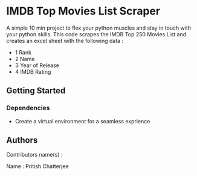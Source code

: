 # IMDB Top Movies List Scraper

A simple 10 min project to flex your python muscles and stay in touch with your python skills. This code scrapes the IMDB Top 250 Movies List and creates an excel sheet with the following data :

- 1 Rank
- 2 Name
- 3 Year of Release
- 4 IMDB Rating

## Getting Started

### Dependencies

- Create a virtual environment for a seamless exprience

## Authors

Contributors name(s) :

Name : Pritish Chatterjee
